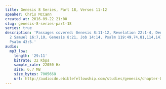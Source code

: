 ```yaml
---
title: Genesis 8 Series, Part 18, Verses 11-12
speaker: Chris McCann
created_at: 2016-09-22 21:00
slug: genesis-8-series-part-18
series: true
description: 'Passages covered: Genesis 8:11-12, Revelation 22:1-4, Deuteronomy 23:4,
  2 Samuel 16:7,10, Genesis 8:21, Job 14:14, Psalm 119:49,74,81,114,147, Psalm 42:5,
  Psalm 43:5.'
audio:
  mp3_low:
    length: '29:11'
    bitrate: 32 Kbps
    sample_rate: 22050 Hz
    size: 6.7 MB
    size_bytes: 7005668
    url: http://audiocdn.ebiblefellowship.com/studies/genesis/chapter-8/2016.09.22_McCann_-_Genesis_8_Series_Part_18.mp3
---
```

